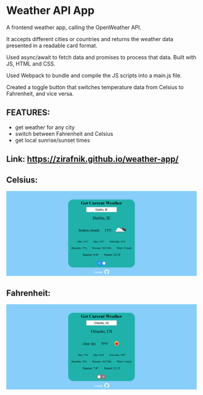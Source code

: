 # Weather API App

A frontend weather app, calling the OpenWeather API.

It accepts different cities or countries and returns the weather data presented in a readable card format.

Used async/await to fetch data and promises to process that data. Built with JS, HTML and CSS.

Used Webpack to bundle and compile the JS scripts into a main.js file.

Created a toggle button that switches temperature data from Celsius to Fahrenheit, and vice versa.

## FEATURES:
- get weather for any city
- switch between Fahrenheit and Celsius
- get local sunrise/sunset times

## Link: https://zirafnik.github.io/weather-app/

## Celsius:
![Screenshot 1](/screenshots/screenshot1.png)

## Fahrenheit:
![Screenshot 2](/screenshots/screenshot2.png)